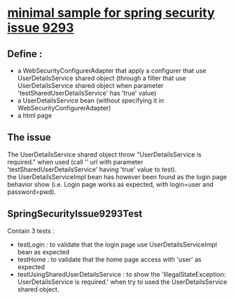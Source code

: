 [minimal sample for spring security issue 9293](https://github.com/spring-projects/spring-security/issues/9293)
===========================================================================================================

## Define :
* a WebSecurityConfigurerAdapter that apply a configurer that use UserDetailsService shared object (through a filter that use UserDetailsService shared object when parameter 'testSharedUserDetailsService' has 'true' value)
* a UserDetailsService bean (without specifying it in WebSecurityConfigurerAdapter)
* a html page

## The issue
The UserDetailsService shared object throw "UserDetailsService is required." when used (call '' url with parameter 'testSharedUserDetailsService' having 'true' value to test).  
the UserDetailsServiceImpl bean has however been found as the login page behavior show (i.e. Login page works as expected, with login=user and password=pwd).

## SpringSecurityIssue9293Test
Contain 3 tests :
* testLogin : to validate that the login page use UserDetailsServiceImpl bean as expected
* testHome : to validate that the home page access with 'user' as expected
* testUsingSharedUserDetailsService : to show the 'IllegalStateException: UserDetailsService is required.' when try to used the UserDetailsService shared object.